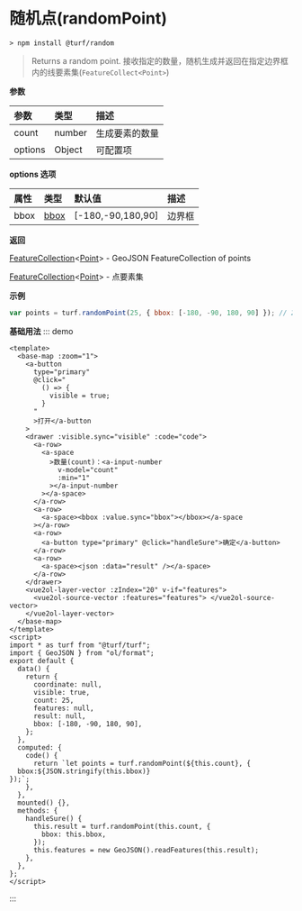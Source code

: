 # 随机点(randomPoint)

```
> npm install @turf/random
```

> Returns a random point.
> 接收指定的数量，随机生成并返回在指定边界框内的线要素集(`FeatureCollect<Point>`)

**参数**

| 参数    | 类型   | 描述           |
| :------ | :----- | :------------- |
| count   | number | 生成要素的数量 |
| options | Object | 可配置项       |

**options 选项**

| 属性 | 类型                            | 默认值            | 描述   |
| :--- | :------------------------------ | :---------------- | :----- |
| bbox | [bbox](../other/type.html#bbox) | [-180,-90,180,90] | 边界框 |

**返回**

[FeatureCollection](../other/type.html#featurecollection)\<[Point](../other/type.html#point)\> - GeoJSON FeatureCollection of points

[FeatureCollection](../other/type.html#featurecollection)\<[Point](../other/type.html#point)\> - 点要素集

**示例**

```js
var points = turf.randomPoint(25, { bbox: [-180, -90, 180, 90] }); // 25个点要素集合
```

**基础用法**
::: demo

```vue
<template>
  <base-map :zoom="1">
    <a-button
      type="primary"
      @click="
        () => {
          visible = true;
        }
      "
      >打开</a-button
    >
    <drawer :visible.sync="visible" :code="code">
      <a-row>
        <a-space
          >数量(count)：<a-input-number
            v-model="count"
            :min="1"
          ></a-input-number
        ></a-space>
      </a-row>
      <a-row>
        <a-space><bbox :value.sync="bbox"></bbox></a-space
      ></a-row>
      <a-row>
        <a-button type="primary" @click="handleSure">确定</a-button>
      </a-row>
      <a-row>
        <a-space><json :data="result" /></a-space>
      </a-row>
    </drawer>
    <vue2ol-layer-vector :zIndex="20" v-if="features">
      <vue2ol-source-vector :features="features"> </vue2ol-source-vector>
    </vue2ol-layer-vector>
  </base-map>
</template>
<script>
import * as turf from "@turf/turf";
import { GeoJSON } from "ol/format";
export default {
  data() {
    return {
      coordinate: null,
      visible: true,
      count: 25,
      features: null,
      result: null,
      bbox: [-180, -90, 180, 90],
    };
  },
  computed: {
    code() {
      return `let points = turf.randomPoint(${this.count}, {
  bbox:${JSON.stringify(this.bbox)}
});`;
    },
  },
  mounted() {},
  methods: {
    handleSure() {
      this.result = turf.randomPoint(this.count, {
        bbox: this.bbox,
      });
      this.features = new GeoJSON().readFeatures(this.result);
    },
  },
};
</script>
```

:::
